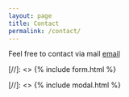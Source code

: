 ```yaml
---
layout: page
title: Contact
permalink: /contact/
---
```


Feel free to contact via mail [email](mailto:{{site.email}})

[//]: <> {% include form.html %}

[//]: <> {% include modal.html %}
